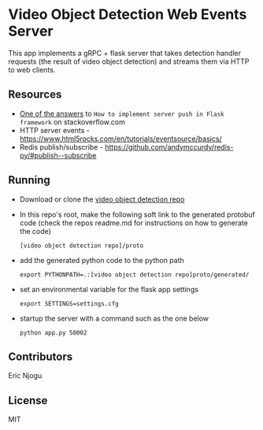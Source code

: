 # Video Object Detection Web Events Server
This app implements a gRPC + flask server that takes detection handler requests (the result of video object detection) and streams them via HTTP to web clients.

## Resources
- [One of the answers](https://stackoverflow.com/a/12236019/315385) to `How to implement server push in Flask framework` on stackoverflow.com
- HTTP server events - https://www.html5rocks.com/en/tutorials/eventsource/basics/
- Redis publish/subscribe - https://github.com/andymccurdy/redis-py/#publish--subscribe

## Running
- Download or clone the [video object detection repo](https://github.com/kunadawa/video-object-detection)
- In this repo's root, make the following soft link to the generated protobuf code (check the repos readme.md for instructions on how to generate the code)
 
  `[video object detection repo]/proto`
- add the generated python code to the python path

   `export PYTHONPATH=.:[video object detection repo]proto/generated/`
- set an environmental variable for the flask app settings

    `export SETTINGS=settings.cfg`
- startup the server with a command such as the one below
 
  `python app.py 50002`

## Contributors
Eric Njogu

## License
MIT